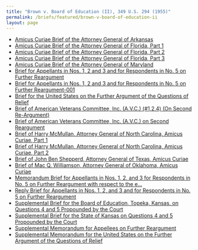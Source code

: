 ```yaml
---
title: "Brown v. Board of Education (II), 349 U.S. 294 (1955)"
permalink: /briefs/featured/brown-v-board-of-education-ii
layout: page
---
```


- [Amicus Curiae Brief of the Attorney General of Arkansas](https://briefs2.lonedissent.org/1954/brown-v-board-of-education-ii/Amicus%20Curiae%20Brief%20of%20the%20Attorney%20General%20of%20Arkansas.pdf)
- [Amicus Curiae Brief of the Attorney General of Florida, Part 1](https://briefs2.lonedissent.org/1954/brown-v-board-of-education-ii/Amicus%20Curiae%20Brief%20of%20the%20Attorney%20General%20of%20Florida,%20Part%201.pdf)
- [Amicus Curiae Brief of the Attorney General of Florida, Part 2](https://briefs2.lonedissent.org/1954/brown-v-board-of-education-ii/Amicus%20Curiae%20Brief%20of%20the%20Attorney%20General%20of%20Florida,%20Part%202.pdf)
- [Amicus Curiae Brief of the Attorney General of Florida, Part 3](https://briefs2.lonedissent.org/1954/brown-v-board-of-education-ii/Amicus%20Curiae%20Brief%20of%20the%20Attorney%20General%20of%20Florida,%20Part%203.pdf)
- [Amicus Curiae Brief of the Attorney General of Maryland](https://briefs2.lonedissent.org/1954/brown-v-board-of-education-ii/Amicus%20Curiae%20Brief%20of%20the%20Attorney%20General%20of%20Maryland.pdf)
- [Brief for Appellants in Nos. 1, 2 and 3 and for Respondents in No. 5 on Further Reargument](https://briefs2.lonedissent.org/1954/brown-v-board-of-education-ii/Brief%20for%20Appellants%20in%20Nos.%201,%202%20and%203%20and%20for%20Respondents%20in%20No.%205%20on%20Further%20Reargument.pdf)
- [Brief for Appellants in Nos. 1, 2 and 3 and for Respondents in No. 5 on Further Reargument-001](https://briefs2.lonedissent.org/1954/brown-v-board-of-education-ii/Brief%20for%20Appellants%20in%20Nos.%201,%202%20and%203%20and%20for%20Respondents%20in%20No.%205%20on%20Further%20Reargument-001.pdf)
- [Brief for the United States on the Further Argument of the Questions of Relief](https://briefs2.lonedissent.org/1954/brown-v-board-of-education-ii/Brief%20for%20the%20United%20States%20on%20the%20Further%20Argument%20of%20the%20Questions%20of%20Relief.pdf)
- [Brief of American Veterans Committee, Inc. (A.V.C.) (#1,2,4) (On Second Re-Argument)](https://briefs2.lonedissent.org/1954/brown-v-board-of-education-ii/Brief%20of%20American%20Veterans%20Committee,%20Inc.%20(A.V.C.)%20(#1,2,4)%20(On%20Second%20Re-Argument).pdf)
- [Brief of American Veterans Committee, Inc. (A.V.C.) on Second Reargument](https://briefs2.lonedissent.org/1954/brown-v-board-of-education-ii/Brief%20of%20American%20Veterans%20Committee,%20Inc.%20(A.V.C.)%20on%20Second%20Reargument.pdf)
- [Brief of Harry McMullan, Attorney General of North Carolina, Amicus Curiae, Part 1](https://briefs2.lonedissent.org/1954/brown-v-board-of-education-ii/Brief%20of%20Harry%20McMullan,%20Attorney%20General%20of%20North%20Carolina,%20Amicus%20Curiae,%20Part%201.pdf)
- [Brief of Harry McMullan, Attorney General of North Carolina, Amicus Curiae, Part 2](https://briefs2.lonedissent.org/1954/brown-v-board-of-education-ii/Brief%20of%20Harry%20McMullan,%20Attorney%20General%20of%20North%20Carolina,%20Amicus%20Curiae,%20Part%202.pdf)
- [Brief of John Ben Shepperd, Attorney General of Texas, Amicus Curiae](https://briefs2.lonedissent.org/1954/brown-v-board-of-education-ii/Brief%20of%20John%20Ben%20Shepperd,%20Attorney%20General%20of%20Texas,%20Amicus%20Curiae.pdf)
- [Brief of Mac Q. Williamson, Attorney General of Oklahoma, Amicus Curiae](https://briefs2.lonedissent.org/1954/brown-v-board-of-education-ii/Brief%20of%20Mac%20Q.%20Williamson,%20Attorney%20General%20of%20Oklahoma,%20Amicus%20Curiae.pdf)
- [Memorandum Brief for Appellants in Nos. 1, 2, and 3 for Respondents in No. 5 on Further Reargument with respect to the e...](https://briefs2.lonedissent.org/1954/brown-v-board-of-education-ii/Memorandum%20Brief%20for%20Appellants%20in%20Nos.%201,%202,%20and%203%20for%20Respondents%20in%20No.%205%20on%20Further%20Reargument%20with%20respect%20to%20the%20e....pdf)
- [Reply Brief for Appellants in Nos. 1, 2, and 3 and for Respondents in No. 5 on Further Reargument](https://briefs2.lonedissent.org/1954/brown-v-board-of-education-ii/Reply%20Brief%20for%20Appellants%20in%20Nos.%201,%202,%20and%203%20and%20for%20Respondents%20in%20No.%205%20on%20Further%20Reargument.pdf)
- [Supplemental Brief for the Board of Education, Topeka, Kansas, on Questions 4 and 5 Propounded by the Court](https://briefs2.lonedissent.org/1954/brown-v-board-of-education-ii/Supplemental%20Brief%20for%20the%20Board%20of%20Education,%20Topeka,%20Kansas,%20on%20Questions%204%20and%205%20Propounded%20by%20the%20Court.pdf)
- [Supplemental Brief for the State of Kansas on Questions 4 and 5 Propounded by the Court](https://briefs2.lonedissent.org/1954/brown-v-board-of-education-ii/Supplemental%20Brief%20for%20the%20State%20of%20Kansas%20on%20Questions%204%20and%205%20Propounded%20by%20the%20Court.pdf)
- [Supplemental Memorandum for Appellees on Further Reargument](https://briefs2.lonedissent.org/1954/brown-v-board-of-education-ii/Supplemental%20Memorandum%20for%20Appellees%20on%20Further%20Reargument.pdf)
- [Supplemental Memorandum for the United States on the Further Argument of the Questions of Relief](https://briefs2.lonedissent.org/1954/brown-v-board-of-education-ii/Supplemental%20Memorandum%20for%20the%20United%20States%20on%20the%20Further%20Argument%20of%20the%20Questions%20of%20Relief.pdf)
